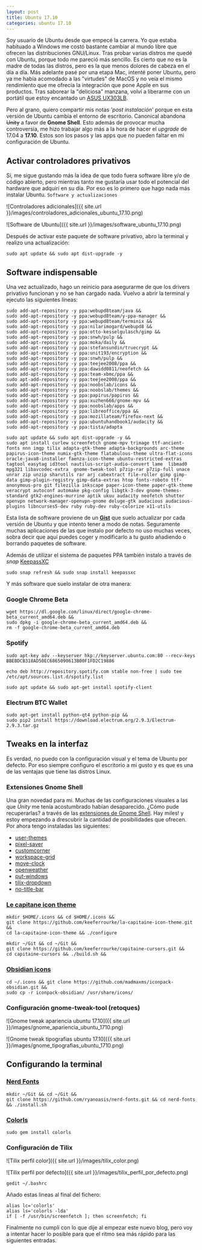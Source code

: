 ```yaml
---
layout: post
title: Ubuntu 17.10
categories: ubuntu 17.10
---
```


Soy usuario de Ubuntu desde que empecé la carrera. Yo que estaba habituado a Windows me costó bastante cambiar al mundo libre que ofrecen las distribuciones GNU/Linux. Tras probar varias distros me quedé con Ubuntu, porque todo me pareció más sencillo. Es cierto que no es la madre de todas las distros, pero es la que menos dolores de cabeza en el día a día. Más adelante pasé por una etapa Mac, intenté poner Ubuntu, pero ya me había acomodado a las "virtudes" de MacOS y no veía el mismo rendimiento que me ofrecía la integración que pone Apple en sus productos. Tras saborear la "deliciosa" manzana, volví a liberarme con un portátil que estoy encantado un [ASUS UX303LB](https://www.amazon.es/Asus-UX303LB-R4060T-Zenbook-Port%C3%A1til/dp/B014CP0PI0/ref=as_li_ss_tl?ie=UTF8&qid=1509305870&sr=8-1&keywords=UX303LB&linkCode=ll1&tag=olidroidees-21&linkId=ee99623ade5ca1824f6996d5c6087012).

Pero al grano, quiero compartir mis notas _'post instalación_' porque en esta versión de Ubuntu cambia el entorno de escritorio. Canonical abandona ~~Unity~~ a favor de **Gnome Shell**. Esto además de provocar mucha controversia, me hizo trabajar algo más a la hora de hacer el _upgrade_ de 17.04 a **17.10**. Estos son los pasos y las apps que no pueden faltar en mi configuración de Ubuntu.

## Activar controladores privativos

Sí, me sigue gustando más la idea de que todo fuera software libre y/o de código abierto, pero mientras tanto me gustaría usar todo el potencial del hardware que adquirí en su día. Por eso es lo primero que hago nada más instalar Ubuntu.
`Software y actualizaciones`

![Controladores adicionales]({{ site.url }}/images/controladores_adicionales_ubuntu_17.10.png)

![Software de Ubuntu]({{ site.url }}/images/software_ubuntu_17.10.png)

Después de activar este paquete de software privativo, abro la terminal y realizo una actualización:

`sudo apt update && sudo apt dist-upgrade -y`

## Software indispensable

Una vez actualizado, hago un reinicio para asegurarme de que los drivers privativo funcionan y no se han cargado nada. Vuelvo a abrir la terminal y ejecuto las siguientes líneas:

```
sudo add-apt-repository -y ppa:webupd8team/java &&
sudo add-apt-repository -y ppa:webupd8team/y-ppa-manager &&
sudo add-apt-repository -y ppa:webupd8team/terminix &&
sudo add-apt-repository -y ppa:nilarimogard/webupd8 &&
sudo add-apt-repository -y ppa:otto-kesselgulasch/gimp &&
sudo add-apt-repository -y ppa:snwh/pulp &&
sudo add-apt-repository -y ppa:moka/daily &&
sudo add-apt-repository -y ppa:stefansundin/truecrypt &&
sudo add-apt-repository -y ppa:unit193/encryption &&
sudo add-apt-repository -y ppa:snwh/pulp &&
sudo add-apt-repository -y ppa:teejee2008/ppa &&
sudo add-apt-repository -y ppa:dawidd0811/neofetch &&
sudo add-apt-repository -y ppa:team-xbmc/ppa &&
sudo apt-add-repository -y ppa:teejee2008/ppa &&
sudo add-apt-repository -y ppa:noobslab/icons &&
sudo add-apt-repository -y ppa:noobslab/themes &&
sudo add-apt-repository -y ppa:papirus/papirus &&
sudo add-apt-repository -y ppa:xuzhen666/gnome-mpv &&
sudo add-apt-repository -y ppa:noobslab/apps &&
sudo add-apt-repository -y ppa:libreoffice/ppa &&
sudo add-apt-repository -y ppa:mozillateam/firefox-next &&
sudo add-apt-repository -y ppa:ubuntuhandbook1/audacity &&
sudo add-apt-repository -y ppa:tista/adapta
```

```
sudo apt update && sudo apt dist-upgrade -y &&
sudo apt install curlew screenfetch gnome-mpv trimage ttf-ancient-fonts nnn imgp tilix adapta-gtk-theme adapta-backgrounds arc-theme papirus-icon-theme numix-gtk-theme flatabulous-theme ultra-flat-icons oracle-java8-installer faenza-icon-theme ubuntu-restricted-extras  tagtool easytag id3tool nautilus-script-audio-convert lame  libmad0 mpg321 libavcodec-extra  gnome-tweak-tool p7zip-rar p7zip-full unace unrar zip unzip sharutils rar arj cabextract file-roller gimp gimp-data gimp-plugin-registry gimp-data-extras htop fonts-roboto ttf-anonymous-pro git filezilla inkscape paper-icon-theme paper-gtk-theme veracrypt autoconf automake pkg-config libgtk-3-dev gnome-themes-standard gtk2-engines-murrine aptik ukuu audacity neofetch shutter openvpn network-manager-openvpn-gnome deluge-gtk audacious audacious-plugins libncurses5-dev ruby ruby-dev ruby-colorize x11-utils
```
Esta lista de software proviene de un [**Gist**](https://gist.github.com/olidroide/3313cd5c8fdd3b78a807d00ee836edd7) que suelo actualizar por cada versión de Ubuntu y que intento tener a modo de notas. Seguramente muchas aplicaciones de las que instalo por defecto no uso muchas veces, sobra decir que aquí puedes coger y modificarlo a tu gusto añadiendo o borrando paquetes de software.

Además de utilizar el sistema de paquetes PPA también instalo a través de _snap_ [KeepassXC](https://keepassxc.org/)

`sudo snap refresh &&
sudo snap install keepassxc`

Y más software que suelo instalar de otra manera:

### Google Chrome Beta

```
wget https://dl.google.com/linux/direct/google-chrome-beta_current_amd64.deb &&
sudo dpkg -i google-chrome-beta_current_amd64.deb &&
rm -f google-chrome-beta_current_amd64.deb
```

### Spotify

```
sudo apt-key adv --keyserver hkp://keyserver.ubuntu.com:80 --recv-keys BBEBDCB318AD50EC6865090613B00F1FD2C19886

echo deb http://repository.spotify.com stable non-free | sudo tee /etc/apt/sources.list.d/spotify.list

sudo apt update && sudo apt-get install spotify-client
```

### Electrum BTC Wallet

```
sudo apt-get install python-qt4 python-pip &&
sudo pip2 install https://download.electrum.org/2.9.3/Electrum-2.9.3.tar.gz
```

## Tweaks en la interfaz

Es verdad, no puedo con la configuración visual y el tema de Ubuntu por defecto. Por eso siempre configuro el escritorio a mi gusto y es que es una de las ventajas que tiene las distros Linux.

### Extensiones Gnome Shell
Una gran novedad para mi. Muchas de las configuraciones visuales a las que _Unity_ me tenía acostumbrado habían desaparecido. ¿Cómo pude recuperarlas? a través de las [extensiones de Gnome Shell](https://extensions.gnome.org/). Hay miles! y estoy empezando a drescubrir la cantidad de posibilidades que ofrecen. Por ahora tengo instaladas las siguientes:

* [user-themes](https://extensions.gnome.org/extension/19/user-themes/)
* [pixel-saver](https://extensions.gnome.org/extension/723/pixel-saver/)
* [customcorner](https://extensions.gnome.org/extension/1037/customcorner/)
* [workspace-grid](https://extensions.gnome.org/extension/484/workspace-grid/)
* [move-clock](https://extensions.gnome.org/extension/2/move-clock/)
* [openweather](https://extensions.gnome.org/extension/750/openweather/)
* [put-windows](https://extensions.gnome.org/extension/39/put-windows/)
* [tilix-dropdown](https://extensions.gnome.org/extension/1185/tilix-dropdown/)
* [no-title-bar](https://extensions.gnome.org/extension/1267/no-title-bar/)


### [Le capitane icon theme](https://krourke.org/projects/art/la-capitaine-icon-theme)
```
mkdir $HOME/.icons && cd $HOME/.icons &&
git clone https://github.com/keeferrourke/la-capitaine-icon-theme.git &&
cd la-capitaine-icon-theme && ./configure

mkdir ~/Git && cd ~/Git &&
git clone https://github.com/keeferrourke/capitaine-cursors.git &&
cd capitaine-cursors && ./build.sh &&
```
### [Obsidian icons](https://github.com/madmaxms/iconpack-obsidian)
```
cd ~/.icons && git clone https://github.com/madmaxms/iconpack-obsidian.git &&
sudo cp -r iconpack-obsidian/ /usr/share/icons/
```

### Configuración gnome-tweak-tool (retoques)
![Gnome tweak apariencia ubuntu 17.10]({{ site.url }}/images/gnome_apariencia_ubuntu_1710.png)

![Gnome tweak tipografias ubuntu 17.10]({{ site.url }}/images/gnome_tipografias_ubuntu_1710.png)


## Configurando la terminal

### [Nerd Fonts](http://nerdfonts.com/)

```
mkdir ~/Git && cd ~/Git &&
git clone https://github.com/ryanoasis/nerd-fonts.git && cd nerd-fonts && ./install.sh
```

### [Colorls](https://github.com/athityakumar/colorls)

`sudo gem install colorls`

### Configuración de Tilix
![Tilix perfil color]({{ site.url }}/images/tilix_color.png)

![Tilix perfil por defecto]({{ site.url }}/images/tilix_perfil_por_defecto.png)

`gedit ~/.bashrc`

Añado estas lineas al final del fichero:
```
alias lc='colorls'
alias ls='colorls -lda'
if [ -f /usr/bin/screenfetch ]; then screenfetch; fi
```


Finalmente no cumplí con lo que dije al empezar este nuevo blog, pero voy a intentar hacer lo posible para que el ritmo sea más rápido para las siguientes entradas.
